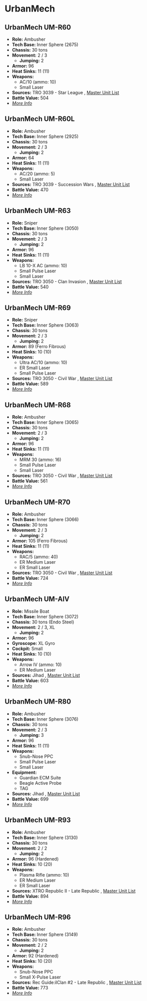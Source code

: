 # UrbanMech 

## UrbanMech UM-R60 

- **Role:** Ambusher 
- **Tech Base:** Inner Sphere (2675) 
- **Chassis:** 30 tons 
- **Movement:** 2 / 3 
  - **Jumping:** 2 
- **Armor:** 96 
- **Heat Sinks:** 11 (11) 
- **Weapons:** 
  - AC/10 (ammo: 10) 
  - Small Laser 
- **Sources:** TRO 3039 - Star League , [Master Unit List](http://masterunitlist.info/Unit/Details/3354/urbanmech-um-r60) 
- **Battle Value:** 504 
- [*More Info*](urbanmech/urbanmech_um-r60.md) 

## UrbanMech UM-R60L 

- **Role:** Ambusher 
- **Tech Base:** Inner Sphere (2925) 
- **Chassis:** 30 tons 
- **Movement:** 2 / 3 
  - **Jumping:** 2 
- **Armor:** 64 
- **Heat Sinks:** 11 (11) 
- **Weapons:** 
  - AC/20 (ammo: 5) 
  - Small Laser 
- **Sources:** TRO 3039 - Succession Wars , [Master Unit List](http://masterunitlist.info/Unit/Details/3355/urbanmech-um-r60l) 
- **Battle Value:** 470 
- [*More Info*](urbanmech/urbanmech_um-r60l.md) 

## UrbanMech UM-R63 

- **Role:** Sniper 
- **Tech Base:** Inner Sphere (3050) 
- **Chassis:** 30 tons 
- **Movement:** 2 / 3 
  - **Jumping:** 2 
- **Armor:** 96 
- **Heat Sinks:** 11 (11) 
- **Weapons:** 
  - LB 10-X AC (ammo: 10) 
  - Small Pulse Laser 
  - Small Laser 
- **Sources:** TRO 3050 - Clan Invasion , [Master Unit List](http://masterunitlist.info/Unit/Details/3356/urbanmech-um-r63) 
- **Battle Value:** 540 
- [*More Info*](urbanmech/urbanmech_um-r63.md) 

## UrbanMech UM-R69 

- **Role:** Sniper 
- **Tech Base:** Inner Sphere (3063) 
- **Chassis:** 30 tons 
- **Movement:** 2 / 3 
  - **Jumping:** 2 
- **Armor:** 89 (Ferro Fibrous) 
- **Heat Sinks:** 10 (10) 
- **Weapons:** 
  - Ultra AC/10 (ammo: 10) 
  - ER Small Laser 
  - Small Pulse Laser 
- **Sources:** TRO 3050 - Civil War , [Master Unit List](http://masterunitlist.info/Unit/Details/3358/urbanmech-um-r69) 
- **Battle Value:** 589 
- [*More Info*](urbanmech/urbanmech_um-r69.md) 

## UrbanMech UM-R68 

- **Role:** Ambusher 
- **Tech Base:** Inner Sphere (3065) 
- **Chassis:** 30 tons 
- **Movement:** 2 / 3 
  - **Jumping:** 2 
- **Armor:** 96 
- **Heat Sinks:** 11 (11) 
- **Weapons:** 
  - MRM 30 (ammo: 16) 
  - Small Pulse Laser 
  - Small Laser 
- **Sources:** TRO 3050 - Civil War , [Master Unit List](http://masterunitlist.info/Unit/Details/3357/urbanmech-um-r68) 
- **Battle Value:** 561 
- [*More Info*](urbanmech/urbanmech_um-r68.md) 

## UrbanMech UM-R70 

- **Role:** Ambusher 
- **Tech Base:** Inner Sphere (3066) 
- **Chassis:** 30 tons 
- **Movement:** 2 / 3 
  - **Jumping:** 2 
- **Armor:** 105 (Ferro Fibrous) 
- **Heat Sinks:** 11 (11) 
- **Weapons:** 
  - RAC/5 (ammo: 40) 
  - ER Medium Laser 
  - ER Small Laser 
- **Sources:** TRO 3050 - Civil War , [Master Unit List](http://masterunitlist.info/Unit/Details/3359/urbanmech-um-r70) 
- **Battle Value:** 724 
- [*More Info*](urbanmech/urbanmech_um-r70.md) 

## UrbanMech UM-AIV 

- **Role:** Missile Boat 
- **Tech Base:** Inner Sphere (3072) 
- **Chassis:** 30 tons (Endo Steel) 
- **Movement:** 2 / 3, XL 
  - **Jumping:** 2 
- **Armor:** 96 
- **Gyroscope:** XL Gyro 
- **Cockpit:** Small 
- **Heat Sinks:** 10 (10) 
- **Weapons:** 
  - Arrow IV (ammo: 10) 
  - ER Medium Laser 
- **Sources:** Jihad , [Master Unit List](http://masterunitlist.info/Unit/Details/3353/urbanmech-um-aiv) 
- **Battle Value:** 603 
- [*More Info*](urbanmech/urbanmech_um-aiv.md) 

## UrbanMech UM-R80 

- **Role:** Ambusher 
- **Tech Base:** Inner Sphere (3076) 
- **Chassis:** 30 tons 
- **Movement:** 2 / 3 
  - **Jumping:** 3 
- **Armor:** 96 
- **Heat Sinks:** 11 (11) 
- **Weapons:** 
  - Snub-Nose PPC 
  - Small Pulse Laser 
  - Small Laser 
- **Equipment:** 
  - Guardian ECM Suite 
  - Beagle Active Probe 
  - TAG 
- **Sources:** Jihad , [Master Unit List](http://masterunitlist.info/Unit/Details/3360/urbanmech-um-r80) 
- **Battle Value:** 699 
- [*More Info*](urbanmech/urbanmech_um-r80.md) 

## UrbanMech UM-R93 

- **Role:** Ambusher 
- **Tech Base:** Inner Sphere (3130) 
- **Chassis:** 30 tons 
- **Movement:** 2 / 2 
  - **Jumping:** 2 
- **Armor:** 96 (Hardened) 
- **Heat Sinks:** 10 (20) 
- **Weapons:** 
  - Plasma Rifle (ammo: 10) 
  - ER Medium Laser 
  - ER Small Laser 
- **Sources:** XTRO Republic II - Late Republic , [Master Unit List](http://masterunitlist.info/Unit/Details/7344/urbanmech-um-r93) 
- **Battle Value:** 894 
- [*More Info*](urbanmech/urbanmech_um-r93.md) 

## UrbanMech UM-R96 

- **Role:** Ambusher 
- **Tech Base:** Inner Sphere (3149) 
- **Chassis:** 30 tons 
- **Movement:** 2 / 2 
  - **Jumping:** 2 
- **Armor:** 92 (Hardened) 
- **Heat Sinks:** 10 (20) 
- **Weapons:** 
  - Snub-Nose PPC 
  - Small X-Pulse Laser 
- **Sources:** Rec Guide:ilClan #2 - Late Republic , [Master Unit List](http://masterunitlist.info/Unit/Details/7453/urbanmech-um-r96) 
- **Battle Value:** 773 
- [*More Info*](urbanmech/urbanmech_um-r96.md) 

